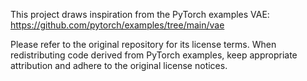 This project draws inspiration from the PyTorch examples VAE:
https://github.com/pytorch/examples/tree/main/vae

Please refer to the original repository for its license terms.
When redistributing code derived from PyTorch examples, keep appropriate attribution
and adhere to the original license notices.
